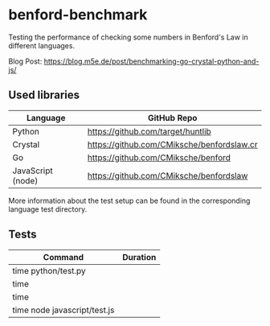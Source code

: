 # benford-benchmark

Testing the performance of checking some numbers in Benford's Law in different languages.

Blog Post: https://blog.m5e.de/post/benchmarking-go-crystal-python-and-js/

## Used libraries

| Language | GitHub Repo |
| --- | --- |
| Python | https://github.com/target/huntlib |
| Crystal | https://github.com/CMiksche/benfordslaw.cr |
| Go | https://github.com/CMiksche/benford |
| JavaScript (node) | https://github.com/CMiksche/benfordslaw |

More information about the test setup can be found in the corresponding language test directory.

## Tests

| Command | Duration |
| --- | --- |
| time python/test.py |  |
| time |  |
| time |  |
| time node javascript/test.js |  |